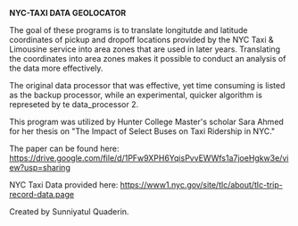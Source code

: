 **NYC-TAXI DATA GEOLOCATOR**

The goal of these programs is to translate longitutde and latitude coordinates of pickup and dropoff locations provided by the NYC Taxi & Limousine service into area zones that are used in later years. Translating the coordinates into area zones makes it possible to conduct an analysis of the data more effectively. 

The original data processor that was effective, yet time consuming is listed as the backup processor, while an experimental, quicker algorithm is represeted by te data_processor 2. 

This program was utilized by Hunter College Master's scholar Sara Ahmed for her thesis on "The Impact of Select Buses on Taxi Ridership in NYC."

The paper can be found here: https://drive.google.com/file/d/1PFw9XPH6YqisPvvEWWfs1a7joeHgkw3e/view?usp=sharing


NYC Taxi Data provided here: https://www1.nyc.gov/site/tlc/about/tlc-trip-record-data.page

Created by Sunniyatul Quaderin.

